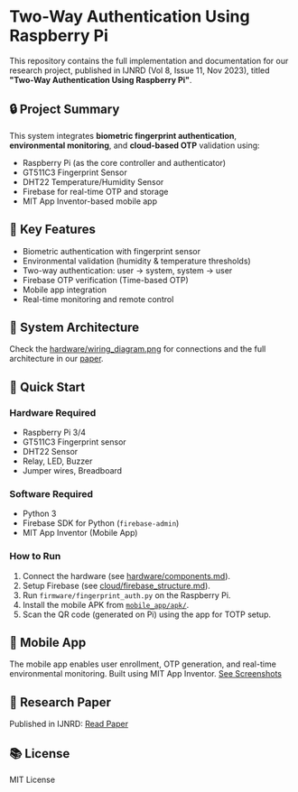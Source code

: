 # Two-Way Authentication Using Raspberry Pi

This repository contains the full implementation and documentation for our research project, published in IJNRD (Vol 8, Issue 11, Nov 2023), titled **"Two-Way Authentication Using Raspberry Pi"**.

## 🔒 Project Summary

This system integrates **biometric fingerprint authentication**, **environmental monitoring**, and **cloud-based OTP** validation using:
- Raspberry Pi (as the core controller and authenticator)
- GT511C3 Fingerprint Sensor
- DHT22 Temperature/Humidity Sensor
- Firebase for real-time OTP and storage
- MIT App Inventor-based mobile app

## 📸 Key Features

- Biometric authentication with fingerprint sensor
- Environmental validation (humidity & temperature thresholds)
- Two-way authentication: user → system, system → user
- Firebase OTP verification (Time-based OTP)
- Mobile app integration
- Real-time monitoring and remote control

## 🧠 System Architecture

Check the [hardware/wiring_diagram.png](hardware/wiring_diagram.png) for connections and the full architecture in our [paper](research/IJNRD2311374.pdf).

## 🚀 Quick Start

### Hardware Required
- Raspberry Pi 3/4
- GT511C3 Fingerprint sensor
- DHT22 Sensor
- Relay, LED, Buzzer
- Jumper wires, Breadboard

### Software Required
- Python 3
- Firebase SDK for Python (`firebase-admin`)
- MIT App Inventor (Mobile App)

### How to Run
1. Connect the hardware (see [hardware/components.md](hardware/components.md)).
2. Setup Firebase (see [cloud/firebase_structure.md](cloud/firebase_structure.md)).
3. Run `firmware/fingerprint_auth.py` on the Raspberry Pi.
4. Install the mobile APK from [`mobile_app/apk/`](mobile_app/apk/).
5. Scan the QR code (generated on Pi) using the app for TOTP setup.

## 📱 Mobile App
The mobile app enables user enrollment, OTP generation, and real-time environmental monitoring. Built using MIT App Inventor. [See Screenshots](images/screenshots/)

## 📄 Research Paper
Published in IJNRD: [Read Paper](research/IJNRD2311374.pdf)

## 📚 License
MIT License
